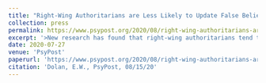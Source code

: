 ```yaml
---
title: "Right-Wing Authoritarians are Less Likely to Update False Beliefs after Corrective Feedback"
collection: press
permalink: https://www.psypost.org/2020/08/right-wing-authoritarians-are-less-likely-to-update-false-beliefs-after-corrective-feedback-study-finds-57674
excerpt: '>New research has found that right-wing authoritarians tend to be less successful at correcting erroneous beliefs than others. The study, published in Psychonomic Bulletin & Review, provides evidence that cognitive factors, such as a general aversion to new information, are related authoritarian attitudes.'
date: 2020-07-27
venue: 'PsyPost'
paperurl: 'https://www.psypost.org/2020/08/right-wing-authoritarians-are-less-likely-to-update-false-beliefs-after-corrective-feedback-study-finds-57674'
citation: 'Dolan, E.W., PsyPost, 08/15/20'
---
```

 
